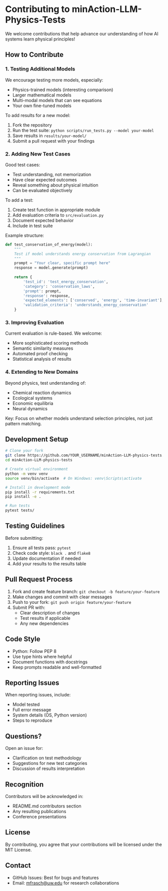 # Contributing to minAction-LLM-Physics-Tests

We welcome contributions that help advance our understanding of how AI systems learn physical principles!

## How to Contribute

### 1. Testing Additional Models

We encourage testing more models, especially:
- Physics-trained models (interesting comparison)
- Larger mathematical models
- Multi-modal models that can see equations
- Your own fine-tuned models

To add results for a new model:
1. Fork the repository
2. Run the test suite: `python scripts/run_tests.py --model your-model`
3. Save results in `results/your-model/`
4. Submit a pull request with your findings

### 2. Adding New Test Cases

Good test cases:
- Test understanding, not memorization
- Have clear expected outcomes
- Reveal something about physical intuition
- Can be evaluated objectively

To add a test:
1. Create test function in appropriate module
2. Add evaluation criteria to `src/evaluation.py`
3. Document expected behavior
4. Include in test suite

Example structure:
```python
def test_conservation_of_energy(model):
    """
    Test if model understands energy conservation from Lagrangian
    """
    prompt = "Your clear, specific prompt here"
    response = model.generate(prompt)
    
    return {
        'test_id': 'test_energy_conservation',
        'category': 'conservation_laws',
        'prompt': prompt,
        'response': response,
        'expected_elements': ['conserved', 'energy', 'time-invariant'],
        'validation_criteria': 'understands_energy_conservation'
    }
```

### 3. Improving Evaluation

Current evaluation is rule-based. We welcome:
- More sophisticated scoring methods
- Semantic similarity measures
- Automated proof checking
- Statistical analysis of results

### 4. Extending to New Domains

Beyond physics, test understanding of:
- Chemical reaction dynamics
- Ecological systems
- Economic equilibria
- Neural dynamics

Key: Focus on whether models understand selection principles, not just pattern matching.

## Development Setup

```bash
# Clone your fork
git clone https://github.com/YOUR_USERNAME/minAction-LLM-physics-tests.git
cd minAction-LLM-physics-tests

# Create virtual environment
python -m venv venv
source venv/bin/activate  # On Windows: venv\Scripts\activate

# Install in development mode
pip install -r requirements.txt
pip install -e .

# Run tests
pytest tests/
```

## Testing Guidelines

Before submitting:
1. Ensure all tests pass: `pytest`
2. Check code style: `black .` and `flake8`
3. Update documentation if needed
4. Add your results to the results table

## Pull Request Process

1. Fork and create feature branch: `git checkout -b feature/your-feature`
2. Make changes and commit with clear messages
3. Push to your fork: `git push origin feature/your-feature`
4. Submit PR with:
   - Clear description of changes
   - Test results if applicable
   - Any new dependencies

## Code Style

- Python: Follow PEP 8
- Use type hints where helpful
- Document functions with docstrings
- Keep prompts readable and well-formatted

## Reporting Issues

When reporting issues, include:
- Model tested
- Full error message
- System details (OS, Python version)
- Steps to reproduce

## Questions?

Open an issue for:
- Clarification on test methodology
- Suggestions for new test categories
- Discussion of results interpretation

## Recognition

Contributors will be acknowledged in:
- README.md contributors section
- Any resulting publications
- Conference presentations

## License

By contributing, you agree that your contributions will be licensed under the MIT License.

## Contact

- GitHub Issues: Best for bugs and features
- Email: mfrasch@uw.edu for research collaborations
